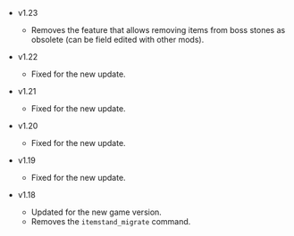 - v1.23
  - Removes the feature that allows removing items from boss stones as obsolete (can be field edited with other mods).

- v1.22
  - Fixed for the new update.

- v1.21
  - Fixed for the new update.

- v1.20
  - Fixed for the new update.

- v1.19
  - Fixed for the new update.

- v1.18
  - Updated for the new game version.
  - Removes the `itemstand_migrate` command.
